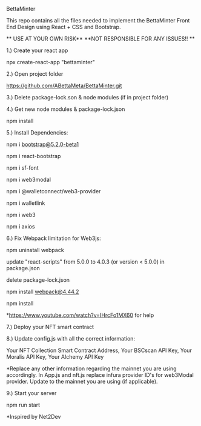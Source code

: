 BettaMinter

This repo contains all the files needed to implement the BettaMinter Front End Design using React + CSS and Bootstrap.

** USE AT YOUR OWN RISK** **NOT RESPONSIBLE FOR ANY ISSUES!! **


1.) Create your react app

npx create-react-app "bettaminter"

2.) Open project folder 

https://github.com/ABettaMeta/BettaMinter.git

3.) Delete package-lock.son & node modules (if in project folder)

4.) Get new node modules & package-lock.json

npm install

5.) Install Dependencies:

npm i bootstrap@5.2.0-beta1

npm i react-bootstrap

npm i sf-font

npm i web3modal

npm i @walletconnect/web3-provider

npm i walletlink

npm i web3

npm i axios


6.) Fix Webpack limitation for Web3js:

npm uninstall webpack

update "react-scripts" from 5.0.0 to 4.0.3 (or version < 5.0.0) in package.json

delete package-lock.json

npm install webpack@4.44.2

npm install

*https://www.youtube.com/watch?v=IHrcFo1MX60 for help


7.) Deploy your NFT smart contract 


8.) Update config.js with all the correct information:

Your NFT Collection Smart Contract Address,
Your BSCscan API Key,
Your Moralis API Key,
Your Alchemy API Key

*Replace any other information regarding the mainnet you are using accordingly. In App.js and nft.js replace infura provider ID's for web3Modal provider. Update to the mainnet you are using (if applicable).


9.) Start your server

npm run start

*Inspired by Net2Dev
